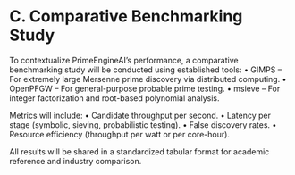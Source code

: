 # C. Comparative Benchmarking Study

To contextualize PrimeEngineAI’s performance, a comparative benchmarking study will be conducted using established tools:
• GIMPS – For extremely large Mersenne prime discovery via distributed computing.
• OpenPFGW – For general-purpose probable prime testing.
• msieve – For integer factorization and root-based polynomial analysis.

Metrics will include:
• Candidate throughput per second.
• Latency per stage (symbolic, sieving, probabilistic testing).
• False discovery rates.
• Resource efficiency (throughput per watt or per core-hour).

All results will be shared in a standardized tabular format for academic reference and industry comparison.

